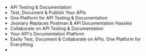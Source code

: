 - API Testing & Documentation
- Test, Document & Publish Your APIs
- One Platform for API Testing & Documentation
- Jsoniary Replaces Postman & API Documentation Hassles
- Collaborate on API Testing & Documentation
- Your API's Documentation Platform
- Easily Test, Document & Collaborate on APIs. One Platform for Everything.
- 
